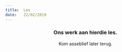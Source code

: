 ```yaml
---
title:  Les
date:   22/02/2019
---
```


### <center>Ons werk aan hierdie les.</center>
<center>Kom asseblief later terug.</center>